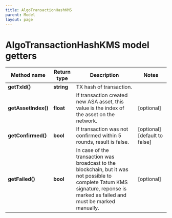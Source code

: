 ```yaml
---
title: AlgoTransactionHashKMS
parent: Model
layout: page
---
```


# AlgoTransactionHashKMS model getters

Method name | Return type | Description | Notes
------------ | ------------- | ------------- | -------------
**getTxId()** | **string** | TX hash of transaction. |
**getAssetIndex()** | **float** | If transaction created new ASA asset, this value is the index of the asset on the network. | [optional]
**getConfirmed()** | **bool** | If transaction was not confirmed within 5 rounds, result is false. | [optional] [default to false]
**getFailed()** | **bool** | In case of the transaction was broadcast to the blockchain, but it was not possible to complete Tatum KMS signature, reponse is marked as failed and must be marked manually. | [optional]

